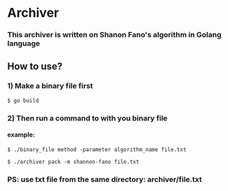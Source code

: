 # Archiver

### This archiver is written on Shanon Fano's algorithm in Golang language

## How to use?

### 1) Make a binary file first
```shell
$ go build
```
### 2) Then run a command to with you binary file
#### example:
```shell
$ ./binary_file method -parameter algorithm_name file.txt
```
```shell
$ ./archiver pack -m shannon-fano file.txt
```
### PS: use txt file from the same directory: archiver/file.txt
